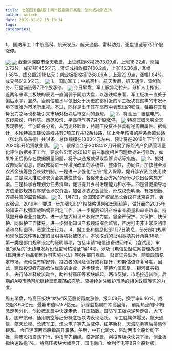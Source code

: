 ```yaml
---
title: 七张图复盘A股丨两市股指高开高走，创业板指涨近2%
author: wetech
date: 2019-01-07 15:19:34
tags: 
categories: 
---
```

1、 国防军工：中航高科、航天发展、航天通信、雷科防务、亚星锚链等7只个股涨停。
<!-- more -->
<img align="center" border="0" src="https://imgcdn.yicai.com/uppics/images/2019/01/2d378646d3fd8fa5dc0690966e94214e.jpg" />
<img align="center" border="0" src="https://imgcdn.yicai.com/uppics/images/2019/01/4b563c6a17756c7aabd01eba70feca82.jpg" />
截至沪深股市全天收盘，上证综指收报2533.09点，上涨18.22点，涨幅0.72%，成交额1455亿元；深证成指收报7400.2点，上涨115.36点，涨幅1.58%，成交额2018亿元；创业板指收报1268.06点，上涨22.9点，涨幅1.84%，成交额619.3亿元。
<img align="center" border="0" src="https://imgcdn.yicai.com/uppics/images/2019/01/7ce7f562d0c584abc26df0f2f0016b33.jpg" />
1、 国防军工：中航高科、航天发展、航天通信、雷科防务、亚星锚链等7只个股涨停。
<img align="center" border="0" src="https://imgcdn.yicai.com/uppics/images/2019/01/20dd4cd8c0081762bc78f3878fdb7cde.jpg" />
今日早盘，军工股异动拉升。分析人士指出，近两年来军工板块的表现一直偏弱于同期大盘，以涨跌幅来看，军工板块一直处于偏后水平。显然，当前估值水平依旧处于历史底部附近的军工板块在这样的市况环境下很难为市场所重视。不过，同样是出于其在弱市中表现出的韧性，每每在其蓄势发力之际也都能引来市场对板块后市空间的遐想。
<img align="center" border="0" src="https://imgcdn.yicai.com/uppics/images/2019/01/3b7b0e64ba61df78be5c2e4b73591e08.jpg" />
2、特高压：置信电气、汉缆股份、电科院、风范股份、平高电气等7只个股涨停。
<img align="center" border="0" src="https://imgcdn.yicai.com/uppics/images/2019/01/a462da8fe97dfd2c4296b28c7e10b1bf.jpg" />
特高压概念股全天表现强势。华创证券分析，从历史经验看，特高压投资往往具有逆周期属性。据统计，本轮特高压建设高峰共有9项工程共12条线路，加上今年核准的两条柔直线路（张北和乌东德）共14条，总体规模在1800亿元左右，预计将在2019年下半年和2020年开始贡献业绩。
<img align="center" border="0" src="https://imgcdn.yicai.com/uppics/images/2019/01/f362aede3c63542cbc0b4cd29d906a21.jpg" />
1、银保监会于2018年12月开展了保险资产负债管理量化评估数据补正工作，要求各公司对2018年前三季度相关问题数据进行修改，如果补正后仍存在数据质量问题，将予以通报或采取监管谈话等措施。
<img align="center" border="0" src="https://imgcdn.yicai.com/uppics/images/2019/01/7558d595dc94be6d0029f481ac394491.jpg" />
2、据财政部网站消息，财政部将进一步增强改革的系统性、整体性、协同性，加快健全涉农资金统筹整合长效机制。一是进一步强化“三农”投入保障，提升涉农资金使用效益。二是深入推进涉农资金实质性整合，督促未出台方案的省份尽快出台实施方案。三是科学合理划分任务清单，促进提升乡村治理能力和水平。四是督促指导地方依法依规按程序整合涉农资金，加强涉农资金监管，形成权责明确、有效制衡、齐抓共管的监管格局。
<img align="center" border="0" src="https://imgcdn.yicai.com/uppics/images/2019/01/ce42e2aee5be7923859e374af0642115.jpg" />
3、1月7日，全国知识产权局局长会议在北京召开。会议强调，2019年，要进一步加强知识产权战略谋划和宏观统筹，做好面向2035年的知识产权强国战略纲要制定工作。进一步提高知识产权审查质量和审查效率，持续提升审查业务能力。进一步加大知识产权保护力度，健全严保护、大保护、快保护、同保护工作体系。进一步强化知识产权领域综合监管，严厉打击非正常专利申请和商标囤积、恶意注册行为。
4、据工业和信息化部1月7日消息，部分部门规章和规范性文件等设定的证明事项将被取消。本次取消的证明事项共计两类38项：第一类是部门规章设定的证明事项，包括申请“电信设备进网许可（含试用）审批”涉及的“无线电发射设备型号核准证”等14项，涉及《电信设备进网管理办法》《民用爆炸物品销售许可实施办法》等8件部门规章。
财富证券认为，随着政策稳定市场，流动性有望好转，投资者的风险偏好或将提升，短期估值修复可期。因此，建议投资者布局低估优质的企业，逐步建仓，等待均值恢复。
银河证券指出，央行降准释放流动性，助推特高压等板块崛起，两市反弹，市场接近普涨。后期的A股市场可能继续呈现震荡的态势。应持续关注维护市场的相关政策落实的力度。
 
 
周五早盘，特高压板块“龙头”风范股份再度涨停，报5.08元，换手率6.46%，成交额3.64亿元，最新市值57.57亿元。
沪深股指周四冲高回落， 前期热点的5G概念走势分化，创投概念盘中快速走低，打压指数。国防军工板块逆势走强，大飞机、国产航母、通用航空等细分概念板块均表现活跃。
军工股集体爆发，航天通信、航天长峰、长城军工、烽火电子等先后涨停，红宇新材、天海防务等后排集体跟涨。
今日沪深两市股指高开震荡。午后，中石化跳水，带动两市个股纷纷下挫，两市股指震荡下行，沪指率先翻绿。临近尾盘，创投等板块快速下挫，创业板指快速跌逾1%。
特高压板块大幅高开，国电南自、金利华电等8只个股封板。
